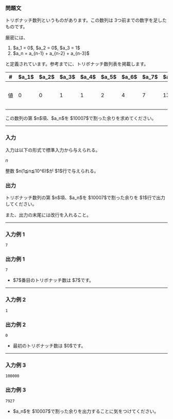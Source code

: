 
<div>

<div>

### **問題文**

<section>

<p>
トリボナッチ数列というものがあります。この数列は
<span>
3つ前までの数字を足したものです。
</span>


厳密には、


<span>

</span>

</p>

<ol>

<li>
$a_1 = 0$, $a_2 = 0$, $a_3 = 1$
</li>

<li>
$a_n = a_{n-1} + a_{n-2} + a_{n-3}$
</li>

</ol>
と定義されています。参考までに、トリボナッチ数列表を掲載します。
        
<p>

</p>

<table>

<thead>

<tr>

<th>
#
</th>

<th>
$a_1$
</th>

<th>
$a_2$
</th>

<th>
$a_3$
</th>

<th>
$a_4$
</th>

<th>
$a_5$
</th>

<th>
$a_6$
</th>

<th>
$a_7$
</th>

<th>
$a_8$
</th>

<th>
$...$
</th>

<th>
$a_n$
</th>

</tr>

</thead>

<tbody>

<tr>

<td>
値
</td>

<td>
0
</td>

<td>
0
</td>

<td>
1
</td>

<td>
1
</td>

<td>
2
</td>

<td>
4
</td>

<td>
7
</td>

<td>
13
</td>

<td>
$...$
</td>

<td>
$a_{n-1}+a_{n-2}+a_{n-3}$
</td>

</tr>

</tbody>

</table>

<p>
この数列の第 $n$項、$a_n$を $10007$で割った余りを求めてください。
        
</p>

</section>

</div>

---

<div>

### **入力**

<section>
入力は以下の形式で標準入力から与えられる。

<div>

$n$
</div>
整数 $n(1≦n≦10^6)$が $1$行で与えられる。
    
</section>

</div>

<div>

### **出力**

<section>

<p>
トリボナッチ数列の第 $n$項、$a_n$を $10007$で割った余りを $1$行で出力してください。
        
</p>

<span>
また、出力の末尾には改行を入れること。
		
</span>

</section>

</div>

---

<div>

### **入力例 1**

<section>

```
7
```

</section>

</div>

<div>

### **出力例 1**

<section>

```
7
```

<ul>

<li>
$7$番目のトリボナッチ数は $7$です。
</li>

</ul>

</section>

</div>

---

<div>

### **入力例 2**

<section>

```
1
```

</section>

</div>

<div>

### **出力例 2**

<section>

```
0
```

<ul>

<li>
最初のトリボナッチ数は $0$です。
</li>

</ul>

</section>

</div>

---

<div>

### **入力例 3**

<section>

```
100000
```

</section>

</div>

<div>

### **出力例 3**

<section>

```
7927
```

<ul>

<li>
$a_n$を $10007$で割った余りを出力することに気をつけてください。
</li>

</ul>

</section>

</div>

</div>
